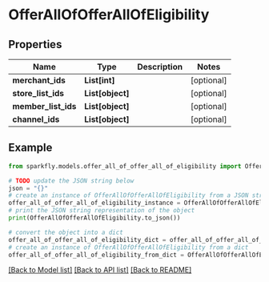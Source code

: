 # OfferAllOfOfferAllOfEligibility


## Properties

Name | Type | Description | Notes
------------ | ------------- | ------------- | -------------
**merchant_ids** | **List[int]** |  | [optional] 
**store_list_ids** | **List[object]** |  | [optional] 
**member_list_ids** | **List[object]** |  | [optional] 
**channel_ids** | **List[object]** |  | [optional] 

## Example

```python
from sparkfly.models.offer_all_of_offer_all_of_eligibility import OfferAllOfOfferAllOfEligibility

# TODO update the JSON string below
json = "{}"
# create an instance of OfferAllOfOfferAllOfEligibility from a JSON string
offer_all_of_offer_all_of_eligibility_instance = OfferAllOfOfferAllOfEligibility.from_json(json)
# print the JSON string representation of the object
print(OfferAllOfOfferAllOfEligibility.to_json())

# convert the object into a dict
offer_all_of_offer_all_of_eligibility_dict = offer_all_of_offer_all_of_eligibility_instance.to_dict()
# create an instance of OfferAllOfOfferAllOfEligibility from a dict
offer_all_of_offer_all_of_eligibility_from_dict = OfferAllOfOfferAllOfEligibility.from_dict(offer_all_of_offer_all_of_eligibility_dict)
```
[[Back to Model list]](../README.md#documentation-for-models) [[Back to API list]](../README.md#documentation-for-api-endpoints) [[Back to README]](../README.md)


